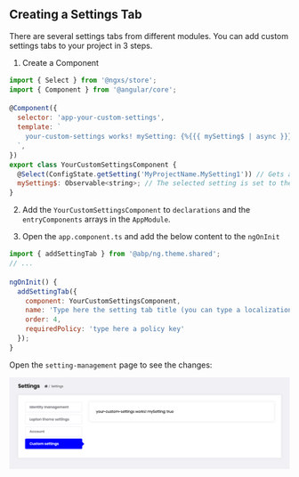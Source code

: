 ## Creating a Settings Tab

There are several settings tabs from different modules. You can add custom settings tabs to your project in 3 steps.

1. Create a Component

```js
import { Select } from '@ngxs/store';
import { Component } from '@angular/core';

@Component({
  selector: 'app-your-custom-settings',
  template: `
    your-custom-settings works! mySetting: {%{{{ mySetting$ | async }}}%}
  `,
})
export class YourCustomSettingsComponent {
  @Select(ConfigState.getSetting('MyProjectName.MySetting1')) // Gets a setting. MyProjectName.MySetting1 is a setting key.
  mySetting$: Observable<string>; // The selected setting is set to the mySetting variable as Observable.
}
```

2. Add the `YourCustomSettingsComponent` to `declarations` and the `entryComponents` arrays in the `AppModule`.

3. Open the `app.component.ts` and add the below content to the `ngOnInit`

```js
import { addSettingTab } from '@abp/ng.theme.shared';
// ...

ngOnInit() {
  addSettingTab({
    component: YourCustomSettingsComponent,
    name: 'Type here the setting tab title (you can type a localization key, e.g: AbpAccount::Login',
    order: 4,
    requiredPolicy: 'type here a policy key'
  });
}
```

Open the `setting-management` page to see the changes:

![Custom Settings Tab](./images/custom-settings.png)
